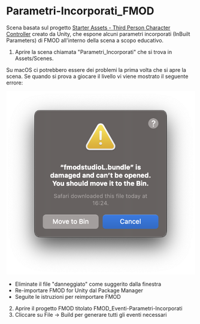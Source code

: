 # Parametri-Incorporati_FMOD
Scena basata sul progetto [Starter Assets - Third Person Character Controller](https://assetstore.unity.com/packages/essentials/starter-assets-third-person-character-controller-196526) creato da Unity, che espone alcuni parametri incorporati (InBuilt Parameters) di FMOD all'interno della scena a scopo educativo.

1. Aprire la scena chiamata "Parametri_Incorporati" che si trova in Assets/Scenes.

Su macOS ci potrebbero essere dei problemi la prima volta che si apre la scena. Se quando si prova a giocare il livello vi viene mostrato il seguente errore:

![](/Misc/macOS-bundle-error.png)

- Eliminate il file "danneggiato" come suggerito dalla finestra
- Re-importare FMOD for Unity dal Package Manager
- Seguite le istruzioni per reimportare FMOD

2. Aprire il progetto FMOD titolato FMOD_Eventi-Parametri-Incorporati
3. Cliccare su File -> Build per generare tutti gli eventi necessari